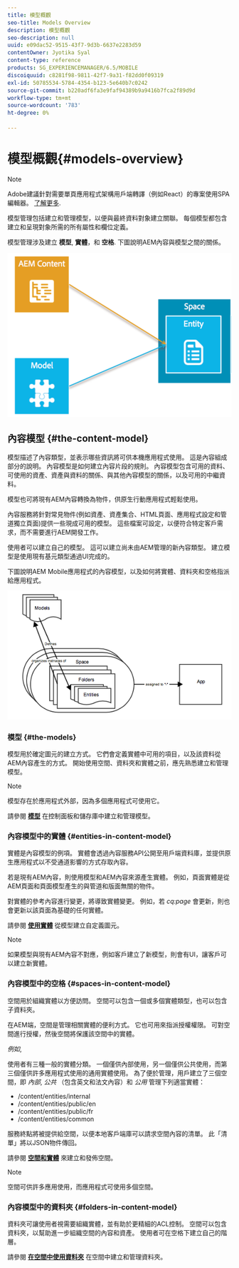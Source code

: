 ```yaml
---
title: 模型概觀
seo-title: Models Overview
description: 模型概觀
seo-description: null
uuid: e09dac52-9515-43f7-9d3b-6637e2283d59
contentOwner: Jyotika Syal
content-type: reference
products: SG_EXPERIENCEMANAGER/6.5/MOBILE
discoiquuid: c8281f98-9811-42f7-9a31-f82dd0f09319
exl-id: 50785534-5784-4354-b123-5e640b7c0242
source-git-commit: b220adf6fa3e9faf94389b9a9416b7fca2f89d9d
workflow-type: tm+mt
source-wordcount: '783'
ht-degree: 0%

---
```


# 模型概觀{#models-overview}

>[!NOTE]
>
>Adobe建議針對需要單頁應用程式架構用戶端轉譯（例如React）的專案使用SPA編輯器。 [了解更多](/help/sites-developing/spa-overview.md).

模型管理包括建立和管理模型，以便與最終資料對象建立關聯。 每個模型都包含建立和呈現對象所需的所有屬性和欄位定義。

模型管理涉及建立 **模型**, **實體**，和 **空格**. 下圖說明AEM內容與模型之間的關係。

![chlimage_1-81](assets/chlimage_1-81.png)

## 內容模型 {#the-content-model}

模型描述了內容類型，並表示哪些資訊將可供本機應用程式使用。 這是內容組成部分的說明。 內容模型是如何建立內容片段的規則。 內容模型包含可用的資料、可使用的資產、資產與資料的關係、與其他內容模型的關係，以及可用的中繼資料。

模型也可將現有AEM內容轉換為物件，供原生行動應用程式輕鬆使用。

內容服務將針對常見物件(例如資產、資產集合、HTML頁面、應用程式設定和管道獨立頁面)提供一些現成可用的模型。 這些檔案可設定，以便符合特定客戶需求，而不需要進行AEM開發工作。

使用者可以建立自己的模型。 這可以建立尚未由AEM管理的新內容類型。 建立模型是使用現有基元類型通過UI完成的。

下圖說明AEM Mobile應用程式的內容模型，以及如何將實體、資料夾和空格指派給應用程式。

![chlimage_1-82](assets/chlimage_1-82.png)

### 模型 {#the-models}

模型用於確定圖元的建立方式。 它們會定義實體中可用的項目，以及該資料從AEM內容產生的方式。 開始使用空間、資料夾和實體之前，應先熟悉建立和管理模型。

>[!NOTE]
>
>模型存在於應用程式外部，因為多個應用程式可使用它。

請參閱 **[模型](/help/mobile/administer-mobile-apps.md)** 在控制面板和儲存庫中建立和管理模型。

### 內容模型中的實體 {#entities-in-content-model}

實體是內容模型的例項。 實體會透過內容服務API公開至用戶端資料庫，並提供原生應用程式以不受通道影響的方式存取內容。

若是現有AEM內容，則使用模型和AEM內容來源產生實體。 例如，頁面實體是從AEM頁面和頁面模型產生的與管道和版面無關的物件。

對實體的參考內容進行變更，將導致實體變更。 例如，若 *cq:page* 會更新，則也會更新以該頁面為基礎的任何實體。

請參閱 **[使用實體](/help/mobile/spaces-and-entities.md)** 從模型建立自定義圖元。

>[!NOTE]
>
>如果模型與現有AEM內容不對應，例如客戶建立了新模型，則會有UI，讓客戶可以建立新實體。

### 內容模型中的空格 {#spaces-in-content-model}

空間用於組織實體以方便訪問。 空間可以包含一個或多個實體類型，也可以包含子資料夾。

在AEM端，空間是管理相關實體的便利方式。 它也可用來指派授權權限。 可對空間進行授權，然後空間將保護該空間中的實體。

*例如*,

使用者有三種一般的實體分類。 一個僅供內部使用，另一個僅供公共使用，而第三個僅供許多應用程式使用的通用實體使用。 為了便於管理，用戶建立了三個空間，即 *內部*, *公共* （包含英文和法文內容）和 *公用* 管理下列適當實體：

* /content/entities/internal
* /content/entities/public/en
* /content/entities/public/fr
* /content/entities/common

服務終點將被提供給空間，以便本地客戶端庫可以請求空間內容的清單。 此「清單」將以JSON物件傳回。

請參閱 **[空間和實體](/help/mobile/spaces-and-entities.md)** 來建立和發佈空間。

>[!NOTE]
>
>空間可供許多應用使用，而應用程式可使用多個空間。

### 內容模型中的資料夾 {#folders-in-content-model}

資料夾可讓使用者視需要組織實體，並有助於更精細的ACL控制。 空間可以包含資料夾，以幫助進一步組織空間的內容和資產。 使用者可在空格下建立自己的階層。

請參閱 **[在空間中使用資料夾](/help/mobile/spaces-and-entities.md)** 在空間中建立和管理資料夾。
